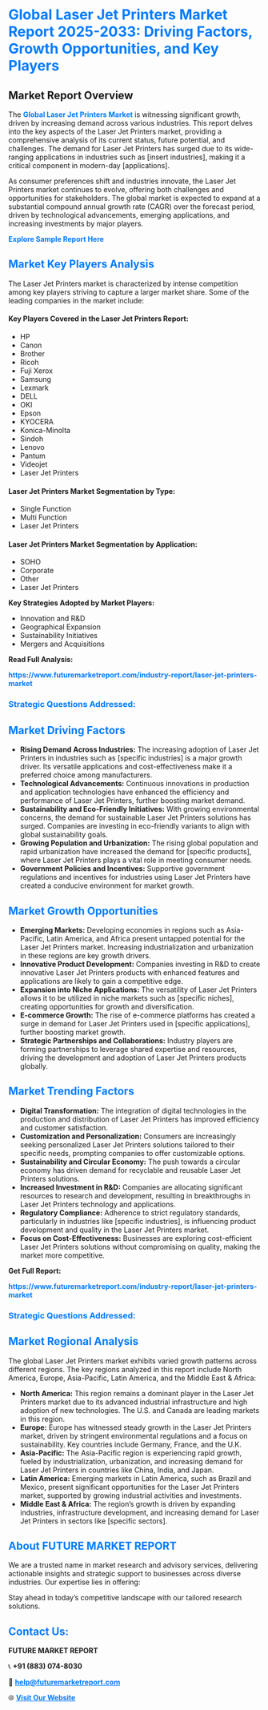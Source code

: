 <h1 style="color: #007BFF;">Global Laser Jet Printers Market Report 2025-2033: Driving Factors, Growth Opportunities, and Key Players</h1>

<section id="overview">
<h2>Market Report Overview</h2>
<p>The <a href="https://www.futuremarketreport.com/industry-report/laser-jet-printers-market" style="color: #007BFF; text-decoration: none;"><strong>Global Laser Jet Printers Market</strong></a> is witnessing significant growth, driven by increasing demand across various industries. This report delves into the key aspects of the Laser Jet Printers market, providing a comprehensive analysis of its current status, future potential, and challenges. The demand for Laser Jet Printers has surged due to its wide-ranging applications in industries such as [insert industries], making it a critical component in modern-day [applications].</p>
<p>As consumer preferences shift and industries innovate, the Laser Jet Printers market continues to evolve, offering both challenges and opportunities for stakeholders. The global market is expected to expand at a substantial compound annual growth rate (CAGR) over the forecast period, driven by technological advancements, emerging applications, and increasing investments by major players.</p>
</section>

<section id="overview">
<p><a href="https://www.futuremarketreport.com/request-sample/reportId=99608" style="color: #007BFF; text-decoration: none;"><strong>Explore Sample Report Here</strong></a></p>
</section>

<section id="key-players">
<h2 style="color: #007BFF;">Market Key Players Analysis</h2>
<p>The Laser Jet Printers market is characterized by intense competition among key players striving to capture a larger market share. Some of the leading companies in the market include:</p>
<h4>Key Players Covered in the Laser Jet Printers Report:</h4>
<ul><li>HP</li><li>Canon</li><li>Brother</li><li>Ricoh</li><li>Fuji Xerox</li><li>Samsung</li><li>Lexmark</li><li>DELL</li><li>OKI</li><li>Epson</li><li>KYOCERA</li><li>Konica-Minolta</li><li>Sindoh</li><li>Lenovo</li><li>Pantum</li><li>Videojet</li><li>Laser Jet Printers</li></ul>
<h4>Laser Jet Printers Market Segmentation by Type:</h4>
<ul><li>Single Function</li><li>Multi Function</li><li>Laser Jet Printers</li></ul>

<h4>Laser Jet Printers Market Segmentation by Application:</h4>
<ul><li>SOHO</li><li>Corporate</li><li>Other</li><li>Laser Jet Printers</li></ul>
<p><strong>Key Strategies Adopted by Market Players:</strong></p>
<ul>
<li>Innovation and R&D</li>
<li>Geographical Expansion</li>
<li>Sustainability Initiatives</li>
<li>Mergers and Acquisitions</li>
</ul>
</section>

<section>
<p><strong>Read Full Analysis: </strong></p><a href="https://www.futuremarketreport.com/industry-report/laser-jet-printers-market" style="color: #007BFF; text-decoration: none;"><strong>https://www.futuremarketreport.com/industry-report/laser-jet-printers-market</strong></a>
<h3 style="color: #007BFF;">Strategic Questions Addressed:</h3>
</section>

<section id="driving-factors">
<h2 style="color: #007BFF;">Market Driving Factors</h2>
<ul>
<li><strong>Rising Demand Across Industries:</strong> The increasing adoption of Laser Jet Printers in industries such as [specific industries] is a major growth driver. Its versatile applications and cost-effectiveness make it a preferred choice among manufacturers.</li>
<li><strong>Technological Advancements:</strong> Continuous innovations in production and application technologies have enhanced the efficiency and performance of Laser Jet Printers, further boosting market demand.</li>
<li><strong>Sustainability and Eco-Friendly Initiatives:</strong> With growing environmental concerns, the demand for sustainable Laser Jet Printers solutions has surged. Companies are investing in eco-friendly variants to align with global sustainability goals.</li>
<li><strong>Growing Population and Urbanization:</strong> The rising global population and rapid urbanization have increased the demand for [specific products], where Laser Jet Printers plays a vital role in meeting consumer needs.</li>
<li><strong>Government Policies and Incentives:</strong> Supportive government regulations and incentives for industries using Laser Jet Printers have created a conducive environment for market growth.</li>
</ul>
</section>

<section id="growth-opportunities">
<h2 style="color: #007BFF;">Market Growth Opportunities</h2>
<ul>
<li><strong>Emerging Markets:</strong> Developing economies in regions such as Asia-Pacific, Latin America, and Africa present untapped potential for the Laser Jet Printers market. Increasing industrialization and urbanization in these regions are key growth drivers.</li>
<li><strong>Innovative Product Development:</strong> Companies investing in R&D to create innovative Laser Jet Printers products with enhanced features and applications are likely to gain a competitive edge.</li>
<li><strong>Expansion into Niche Applications:</strong> The versatility of Laser Jet Printers allows it to be utilized in niche markets such as [specific niches], creating opportunities for growth and diversification.</li>
<li><strong>E-commerce Growth:</strong> The rise of e-commerce platforms has created a surge in demand for Laser Jet Printers used in [specific applications], further boosting market growth.</li>
<li><strong>Strategic Partnerships and Collaborations:</strong> Industry players are forming partnerships to leverage shared expertise and resources, driving the development and adoption of Laser Jet Printers products globally.</li>
</ul>
</section>

<section id="trending-factors">
<h2 style="color: #007BFF;">Market Trending Factors</h2>
<ul>
<li><strong>Digital Transformation:</strong> The integration of digital technologies in the production and distribution of Laser Jet Printers has improved efficiency and customer satisfaction.</li>
<li><strong>Customization and Personalization:</strong> Consumers are increasingly seeking personalized Laser Jet Printers solutions tailored to their specific needs, prompting companies to offer customizable options.</li>
<li><strong>Sustainability and Circular Economy:</strong> The push towards a circular economy has driven demand for recyclable and reusable Laser Jet Printers solutions.</li>
<li><strong>Increased Investment in R&D:</strong> Companies are allocating significant resources to research and development, resulting in breakthroughs in Laser Jet Printers technology and applications.</li>
<li><strong>Regulatory Compliance:</strong> Adherence to strict regulatory standards, particularly in industries like [specific industries], is influencing product development and quality in the Laser Jet Printers market.</li>
<li><strong>Focus on Cost-Effectiveness:</strong> Businesses are exploring cost-efficient Laser Jet Printers solutions without compromising on quality, making the market more competitive.</li>
</ul>
</section>

<section>
<p><strong>Get Full Report: </strong></p><a href="https://www.futuremarketreport.com/industry-report/laser-jet-printers-market" style="color: #007BFF; text-decoration: none;"><strong>https://www.futuremarketreport.com/industry-report/laser-jet-printers-market</strong></a>
<h3 style="color: #007BFF;">Strategic Questions Addressed:</h3>
</section>


<section id="regional-analysis">
<h2 style="color: #007BFF;">Market Regional Analysis</h2>
<p>The global Laser Jet Printers market exhibits varied growth patterns across different regions. The key regions analyzed in this report include North America, Europe, Asia-Pacific, Latin America, and the Middle East & Africa:</p>
<ul>
<li><strong>North America:</strong> This region remains a dominant player in the Laser Jet Printers market due to its advanced industrial infrastructure and high adoption of new technologies. The U.S. and Canada are leading markets in this region.</li>
<li><strong>Europe:</strong> Europe has witnessed steady growth in the Laser Jet Printers market, driven by stringent environmental regulations and a focus on sustainability. Key countries include Germany, France, and the U.K.</li>
<li><strong>Asia-Pacific:</strong> The Asia-Pacific region is experiencing rapid growth, fueled by industrialization, urbanization, and increasing demand for Laser Jet Printers in countries like China, India, and Japan.</li>
<li><strong>Latin America:</strong> Emerging markets in Latin America, such as Brazil and Mexico, present significant opportunities for the Laser Jet Printers market, supported by growing industrial activities and investments.</li>
<li><strong>Middle East & Africa:</strong> The region’s growth is driven by expanding industries, infrastructure development, and increasing demand for Laser Jet Printers in sectors like [specific sectors].</li>
</ul>
</section>

<footer>
<h2 style="color: #007BFF;">About FUTURE MARKET REPORT</h2>
<p>We are a trusted name in market research and advisory services, delivering actionable insights and strategic support to businesses across diverse industries. Our expertise lies in offering:</p>

<p>Stay ahead in today’s competitive landscape with our tailored research solutions.</p>

<h2 style="color: #007BFF;">Contact Us:</h2>
<p><strong>FUTURE MARKET REPORT</strong></p>
<p>📞 <strong>+91 (883) 074-8030</strong></p>
<p>📧 <strong><a href="mailto:help@futuremarketreport.com" style="color: #007BFF;">help@futuremarketreport.com</a></strong></p>
<p>🌐 <strong><a href="https://www.futuremarketreport.com/" style="color: #007BFF;">Visit Our Website</a></strong></p>
</footer>